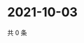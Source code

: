 # 2021-10-03

共 0 条

<!-- BEGIN WEIBO -->
<!-- 最后更新时间 Sun Oct 03 2021 01:13:55 GMT+0800 (China Standard Time) -->

<!-- END WEIBO -->

